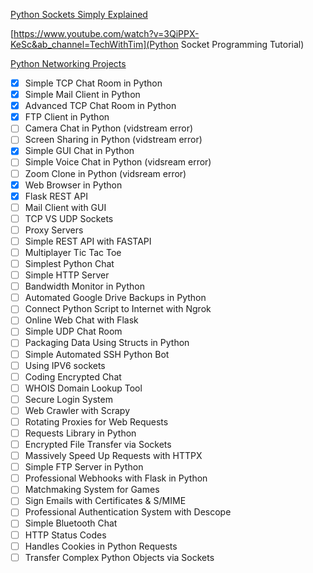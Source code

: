 [Python Sockets Simply Explained](https://www.youtube.com/watch?v=YwWfKitB8aA&ab_channel=NeuralNine)

[https://www.youtube.com/watch?v=3QiPPX-KeSc&ab_channel=TechWithTim](Python Socket Programming Tutorial)

[Python Networking Projects](https://www.youtube.com/playlist?list=PL7yh-TELLS1FwBSNR_tH7qVbNpYHL4IQs)


- [X] Simple TCP Chat Room in Python
- [X] Simple Mail Client in Python
- [X] Advanced TCP Chat Room in Python
- [X] FTP Client in Python
- [ ] Camera Chat in Python (vidstream error)
- [ ] Screen Sharing in Python (vidstream error)
- [X] Simple GUI Chat in Python
- [ ] Simple Voice Chat in Python  (vidsream error)
- [ ] Zoom Clone in Python (vidsream error)
- [X] Web Browser in Python
- [X] Flask REST API
- [ ] Mail Client with GUI
- [ ] TCP VS UDP Sockets
- [ ] Proxy Servers
- [ ] Simple REST API with FASTAPI
- [ ] Multiplayer Tic Tac Toe
- [ ] Simplest Python Chat
- [ ] Simple HTTP Server
- [ ] Bandwidth Monitor in Python
- [ ] Automated Google Drive Backups in Python
- [ ] Connect Python Script to Internet with Ngrok
- [ ] Online Web Chat with Flask
- [ ] Simple UDP Chat Room
- [ ] Packaging Data Using Structs in Python
- [ ] Simple Automated SSH Python Bot
- [ ] Using IPV6 sockets
- [ ] Coding Encrypted Chat
- [ ] WHOIS Domain Lookup Tool
- [ ] Secure Login System
- [ ] Web Crawler with Scrapy
- [ ] Rotating Proxies for Web Requests
- [ ] Requests Library in Python
- [ ] Encrypted File Transfer via Sockets
- [ ] Massively Speed Up Requests with HTTPX
- [ ] Simple FTP Server in Python
- [ ] Professional Webhooks with Flask in Python
- [ ] Matchmaking System for Games 
- [ ] Sign Emails with Certificates & S/MIME 
- [ ] Professional Authentication System with Descope
- [ ] Simple Bluetooth Chat
- [ ] HTTP Status Codes
- [ ] Handles Cookies in Python Requests
- [ ] Transfer Complex Python Objects via Sockets
